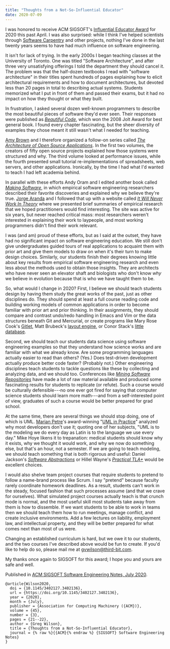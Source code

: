 ```yaml
---
title: "Thoughts from a Not-So-Influential Educator"
date: 2020-07-09
---
```


I was honored to receive ACM SIGSOFT's [Influential Educator
Award](http://www.sigsoft.org/awards/influentialEducatorAward.html) for 2020
this past April. I was also surprised: while I think I've helped scientists
through [Software Carpentry](http://carpentries.org) and other projects, nothing
I've done in the last twenty years seems to have had much influence on software
engineering.

It isn't for lack of trying. In the early 2000s I began teaching classes at the
University of Toronto. One was titled "Software Architecture", and after three
very unsatisfying offerings I told the department they should cancel it. The
problem was that the half-dozen textbooks I read with "software architecture" in
their titles spent hundreds of pages explaining how to elicit architectural
requirements and how to document architectures, but devoted less than 20 pages
in total to describing actual systems. Students memorized what I put in front of
them and passed their exams, but it had no impact on how they thought or what
they built.

In frustration, I asked several dozen well-known programmers to describe the
most beautiful pieces of software they'd ever seen. Their responses were
published as [*Beautiful Code*](http://shop.oreilly.com/product/9780596510046.do),
which won the 2008 Jolt Award for best general book. I found every chapter
fascinating, but the sheer diversity of examples they chose meant it still
wasn't what I needed for teaching.

[Amy Brown](https://amyrhodabrown.com/) and I therefore organized a follow-on
series called [*The Architecture of Open Source Applications*](http://aosabook.org).
In the first two volumes, the creators of fifty open source projects explained
how those systems were structured and why. The third volume looked at
performance issues, while the fourth presented small tutorial re-implementations
of spreadsheets, web servers, and other applications. Ironically, by the time I
had what I'd wanted to teach I had left academia behind.

In parallel with these efforts Andy Oram and I edited another book called
[*Making Software*](http://shop.oreilly.com/product/9780596808303.do),
in which empirical software engineering researchers described their favorite
discoveries and explained why we believe they're true. [Jorge Aranda](https://cuevano.ca/about/)
and I followed that up with a website called
[*It Will Never Work In Theory*](http://neverworkintheory.org/)
where we presented brief summaries of empirical research that we hoped
practitioners would find interesting. The site was active for six years, but
never reached critical mass: most researchers weren't interested in explaining
their work to laypeople, and most working programmers didn't find their work
relevant.

I was (and am) proud of these efforts, but as I said at the outset, they have
had no significant impact on software engineering education. We still don't give
undergraduates guided tours of real applications to acquaint them with prior art
and give them models to draw on when it's their turn to make design choices.
Similarly, our students finish their degrees knowing little about key results
from empirical software engineering research and even less about the methods
used to obtain those insights. They are architects who have never seen an
elevator shaft and biologists who don't know *why* we believe in evolution
because that is who we have taught them to be.

So, what would I change in 2020? First, I believe we should teach students
design by having them study the great works of the past, just as other
disciplines do. They should spend at least a full course reading code and
building working models of common applications in order to become familiar with
prior art and prior thinking. In their assignments, they should compare and
contrast undo/redo handling in Emacs and Vim or the data structures beneath Git
and Mercurial, or create programs like
Mary Rose Cook's [Gitlet](http://gitlet.maryrosecook.com/),
Matt Brubeck's [layout engine](https://limpet.net/mbrubeck/2014/08/08/toy-layout-engine-1.html),
or Conor Stack's [little database](https://cstack.github.io/db_tutorial/).

Second, we should teach our students data science using software engineering
examples so that they understand how science works and are familiar with what we
already know. Are some programming languages actually easier to read than
others? (Yes.) Does test-driven development actually produce better code faster?
(Probably not.) Other engineering disciplines teach students to tackle questions
like these by collecting and analyzing data, and we should too. Conferences like
[*Mining Software Repositories*](http://www.msrconf.org/) have made a lot of raw
material available and produced some fascinating results for students to
replicate (or refute). Such a course would be culturally defensible---no one
ever got fired for saying that computer science students should learn more
math---and from a self-interested point of view, graduates of such a course
would be better prepared for grad school.

At the same time, there are several things we should stop doing, one of
which is UML. [Marian Petre](https://en.wikipedia.org/wiki/Marian_Petre)'s
award-winning "[UML in Practice]( http://oro.open.ac.uk/35805/)"
analyzed why most developers don't use it; quoting one of her subjects, "UML is
to the modeling we do every day as Latin is to the language we use every day."
Mike Hoye likens it to trepanation: medical students should know why it exists,
why we thought it would work, and why we now do something else, but that's an
hour, not a semester. If we are going to teach modeling, we should teach
something that is both rigorous and useful:
Daniel Jackson's
[*Software Abstractions*](https://mitpress.mit.edu/books/software-abstractions-revised-edition)
or Hillel Wayne's
[*Practical TLA+*](https://www.apress.com/gp/book/9781484238288)
would be excellent choices.

I would also shelve team project courses that require students to pretend to
follow a name-brand process like Scrum. I say "pretend" because faculty rarely
coordinate homework deadlines. As a result, students can't work in the steady,
focused fashion that such processes assume (and that we crave for ourselves).
What simulated project courses actually teach is that crunch mode is normal, and
the most useful skill most students take away from them is how to dissemble. If
we want students to be able to work in teams then we should teach them how to
run meetings, manage conflict, and create inclusive environments.  Add a few
lectures on liability, employment law, and intellectual property, and they will
be better prepared for what comes next than most of us were.

Changing an established curriculum is hard, but we owe it to our students, and
the two courses I've described above would be fun to create. If you'd like to
help do so, please mail me at <gvwilson@third-bit.com>.

My thanks once again to SIGSOFT for this award; I hope you and yours are safe
and well.

Published in [ACM SIGSOFT Software Engineering Notes, July 2020](https://dl.acm.org/doi/abs/10.1145/3402127.3402136).

```
@article{Wilson2020,
  doi = {10.1145/3402127.3402136},
  url = {https://doi.org/10.1145/3402127.3402136},
  year = {2020},
  month = {July},
  publisher = {Association for Computing Machinery ({ACM})},
  volume = {45},
  number = {3},
  pages = {21--22},
  author = {Greg Wilson},
  title = {Thoughts from a Not-So-Influential Educator},
  journal = {% raw %}{{ACM}{% endraw %} {SIGSOFT} Software Engineering Notes}
}
```
